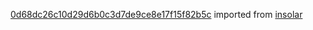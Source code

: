 [0d68dc26c10d29d6b0c3d7de9ce8e17f15f82b5c](https://github.com/insolar/insolar/commit/0d68dc26c10d29d6b0c3d7de9ce8e17f15f82b5c) imported from [insolar](https://github.com/insolar/insolar)
